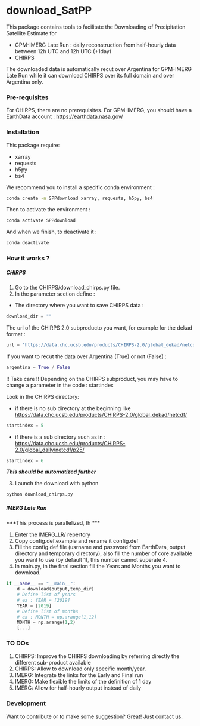 # download_SatPP
This package contains tools to facilitate the Downloading of Precipitation Satellite Estimate for 
 - GPM-IMERG Late Run : daily reconstruction from half-hourly data between 12h UTC and 12h UTC (+1day)
 - CHIRPS
 
The downloaded data is automatically recut over Argentina for GPM-IMERG Late Run while it can download CHIRPS over its full domain and over Argentina only.

### Pre-requisites
For CHIRPS, there are no prerequisites.
For GPM-IMERG, you should have a EarthData account : https://earthdata.nasa.gov/

### Installation
This package require:
 - xarray
 - requests
 - h5py
 - bs4

We recommend you to install a specific conda environment : 
```sh
conda create -n SPPdownload xarray, requests, h5py, bs4
```
Then to activate the environment : 
```sh
conda activate SPPdownload
```
And when we finish, to deactivate it : 
```sh
conda deactivate
```

### How it works ? 
##### CHIRPS
1. Go to the CHIRPS/download_chirps.py file.
2. In the parameter section define : 
- The directory where you want to save CHIRPS data : 
```python
download_dir = "" 
```
The url of the CHIRPS 2.0 subproducto you want, for example for the dekad format : 
```python
url = 'https://data.chc.ucsb.edu/products/CHIRPS-2.0/global_dekad/netcdf/'
```
If you want to recut the data over Argentina (True) or not (False) : 
```python
argentina = True / False
```
!! Take care !! 
Depending on the CHIRPS subproduct, you may have to change a parameter in the code : startindex

Look in the CHIRPS directory: 
* if there is no sub directory at the beginning like https://data.chc.ucsb.edu/products/CHIRPS-2.0/global_dekad/netcdf/
```python
startindex = 5
```
* if there is a sub directory such as in : https://data.chc.ucsb.edu/products/CHIRPS-2.0/global_daily/netcdf/p25/
```python
startindex = 6
```
***This should be automatized further***

3. Launch the download with python
```sh
python download_chirps.py
```

##### IMERG Late Run
***This process is parallelized, th ***
1. Enter the IMERG_LR/ repertory
2. Copy config.def.example and rename it config.def
3. Fill the config.def file (usrname and password from EarthData, output directory and temporary directory), also fill the number of core available you want to use (by default 1), this number cannot superate 4.
4. In main.py, in the final section fill the Years and Months you want to download.
```python
if __name__ == "__main__":
    d = download(output,temp_dir)
    # Define list of years
    # ex : YEAR = [2019]
    YEAR = [2019]
    # Define list of months
    # ex : MONTH = np.arange(1,12)
    MONTH = np.arange(1,2)
    [...]
```

### TO DOs
1. CHIRPS: Improve the CHIRPS downloading by referring directly the different sub-product available
2. CHIRPS: Allow to download only specific month/year.
3. IMERG: Integrate the links for the Early and Final run
4. IMERG: Make flexible the limits of the definition of 1 day
5. IMERG: Allow for half-hourly output instead of daily

### Development

Want to contribute or to make some suggestion? Great! Just contact us.

